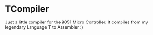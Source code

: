 # TCompiler
Just a little compiler for the 8051 Micro Controller. It compiles from my legendary Language T to Assembler :)
